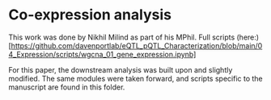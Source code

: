 # Co-expression analysis

This work was done by Nikhil Milind as part of his MPhil. Full scripts (here:)[https://github.com/davenportlab/eQTL_pQTL_Characterization/blob/main/04_Expression/scripts/wgcna_01_gene_expression.ipynb]

For this paper, the downstream analysis was built upon and slightly modified. 
The same modules were taken forward, and scripts specific to the manuscript are 
found in this folder.